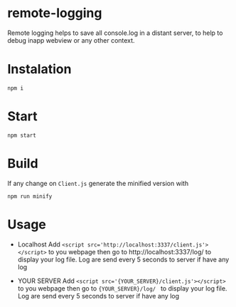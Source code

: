 # remote-logging
Remote logging helps to save all console.log in a distant server, to help to debug inapp webview or any other context.

# Instalation
`npm i`

# Start
`npm start`

# Build
If any change on `Client.js` generate the minified version with

`npm run minify`

# Usage
- Localhost
  Add `<script src='http://localhost:3337/client.js'></script>` to you webpage
  then go to http://localhost:3337/log/ to display your log file.
  Log are send every 5 seconds to server if have any log

- YOUR SERVER
  Add `<script src='{YOUR_SERVER}/client.js'></script>` to you webpage
  then go to `{YOUR_SERVER}/log/ ` to display your log file.
  Log are send every 5 seconds to server if have any log
